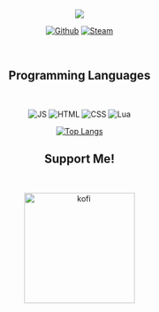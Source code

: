 <br>
<div align="center">
  <p>
    <img src="https://i.pinimg.com/originals/fc/35/f2/fc35f21075cc1500fababbbbf501c2e1.gif">
  </p>
</div>

<div>
  <p align="center">
    <a href="https://github.com/WannaBeChay " target="_blank"><img
        src="https://img.shields.io/badge/GitHub-100000?style=for-the-badge&logo=github&logoColor=white"
        alt="Github"></a>
    <a href="https://steamcommunity.com/id/Chaylann" target="_blank"><img
        src="https://img.shields.io/badge/Steam-000000?style=for-the-badge&logo=steam&logoColor=white"
        alt="Steam"></a>
  </p>
</div>
<br>

<div>
  <h2 align="center">Programming Languages</h1>
  <br>
  <p align="center">
    <img src="https://img.shields.io/badge/JavaScript-F7DF1E?style=for-the-badge&logo=javascript&logoColor=black" alt="JS">
    <img src="https://img.shields.io/badge/HTML5-E34F26?style=for-the-badge&logo=html5&logoColor=white" alt="HTML">
    <img src="https://img.shields.io/badge/CSS3-1572B6?style=for-the-badge&logo=css3&logoColor=white" alt="CSS">
    <img src="https://img.shields.io/badge/Lua-2C2D72?style=for-the-badge&logo=lua&logoColor=white" alt="Lua">  
  </p>
</div>

<div align="center"

 [![Top Langs](https://github-readme-stats.vercel.app/api/top-langs/?username=WannaBeChay&langs_count=8&theme=react&count_private=true)](https://github.com/anuraghazra/github-readme-stats)

</div>

<div>
  <h2 align="center">Support Me!</h1>
  <br>
  <p align="center"><a href="https://ko-fi.com/chaylann"> <img
        src="https://img.shields.io/badge/Ko--fi-F16061?style=for-the-badge&logo=ko-fi&logoColor=white"
        alt="kofi" width="200" /></a></p>
</div>
